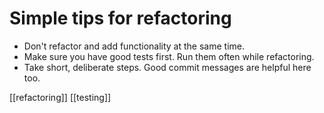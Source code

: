 # Simple tips for refactoring

- Don't refactor and add functionality at the same time.
- Make sure you have good tests first. Run them often while refactoring.
- Take short, deliberate steps. Good commit messages are helpful here too.

[[refactoring]]
[[testing]]